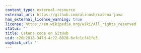 ```yaml
---
content_type: external-resource
external_url: https://github.com/alinush/catena-java
has_external_license_warning: true
license: https://en.wikipedia.org/wiki/All_rights_reserved
status: ''
title: Catena code on GitHub
uid: c20e2018-347d-4c22-8820-6efe1cf41fe5
wayback_url: ''
---
```

